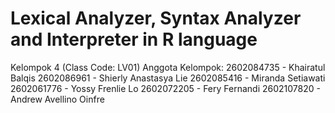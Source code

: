 # Lexical Analyzer, Syntax Analyzer and Interpreter in R language
 Kelompok 4 (Class Code: LV01) Anggota Kelompok:  2602084735 - Khairatul Balqis 2602086961 - Shierly Anastasya Lie 2602085416 - Miranda Setiawati 2602061776 - Yossy Frenlie Lo 2602072205 - Fery Fernandi 2602107820 - Andrew Avellino Oinfre

